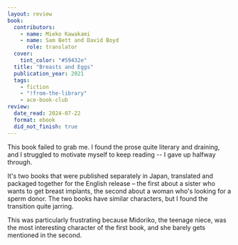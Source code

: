 ```yaml
---
layout: review
book:
  contributors:
    - name: Mieko Kawakami
    - name: Sam Bett and David Boyd
      role: translator
  cover:
    tint_color: "#59432e"
  title: "Breasts and Eggs"
  publication_year: 2021
  tags:
    - fiction
    - "!from-the-library"
    - ace-book-club
review:
  date_read: 2024-07-22
  format: ebook
  did_not_finish: true
---
```


This book failed to grab me.
I found the prose quite literary and draining, and I struggled to motivate myself to keep reading -- I gave up halfway through.

It's two books that were published separately in Japan, translated and packaged together for the English release – the first about a sister who wants to get breast implants, the second about a woman who's looking for a sperm donor.
The two books have similar characters, but I found the transition quite jarring.

This was particularly frustrating because Midoriko, the teenage niece, was the most interesting character of the first book, and she barely gets mentioned in the second.
